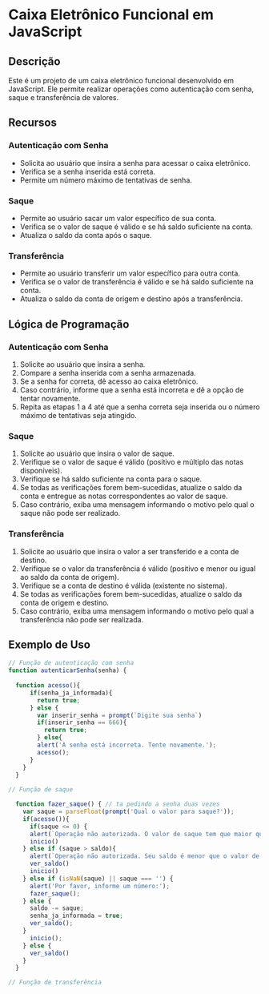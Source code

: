 # Caixa Eletrônico Funcional em JavaScript

## Descrição
Este é um projeto de um caixa eletrônico funcional desenvolvido em JavaScript. Ele permite realizar operações como autenticação com senha, saque e transferência de valores.

## Recursos

### Autenticação com Senha
- Solicita ao usuário que insira a senha para acessar o caixa eletrônico.
- Verifica se a senha inserida está correta.
- Permite um número máximo de tentativas de senha.

### Saque
- Permite ao usuário sacar um valor específico de sua conta.
- Verifica se o valor de saque é válido e se há saldo suficiente na conta.
- Atualiza o saldo da conta após o saque.

### Transferência
- Permite ao usuário transferir um valor específico para outra conta.
- Verifica se o valor de transferência é válido e se há saldo suficiente na conta.
- Atualiza o saldo da conta de origem e destino após a transferência.

## Lógica de Programação

### Autenticação com Senha
1. Solicite ao usuário que insira a senha.
2. Compare a senha inserida com a senha armazenada.
3. Se a senha for correta, dê acesso ao caixa eletrônico.
4. Caso contrário, informe que a senha está incorreta e dê a opção de tentar novamente.
5. Repita as etapas 1 a 4 até que a senha correta seja inserida ou o número máximo de tentativas seja atingido.

### Saque
1. Solicite ao usuário que insira o valor de saque.
2. Verifique se o valor de saque é válido (positivo e múltiplo das notas disponíveis).
3. Verifique se há saldo suficiente na conta para o saque.
4. Se todas as verificações forem bem-sucedidas, atualize o saldo da conta e entregue as notas correspondentes ao valor de saque.
5. Caso contrário, exiba uma mensagem informando o motivo pelo qual o saque não pode ser realizado.

### Transferência
1. Solicite ao usuário que insira o valor a ser transferido e a conta de destino.
2. Verifique se o valor da transferência é válido (positivo e menor ou igual ao saldo da conta de origem).
3. Verifique se a conta de destino é válida (existente no sistema).
4. Se todas as verificações forem bem-sucedidas, atualize o saldo da conta de origem e destino.
5. Caso contrário, exiba uma mensagem informando o motivo pelo qual a transferência não pode ser realizada.

## Exemplo de Uso

```javascript
// Função de autenticação com senha
function autenticarSenha(senha) {
 
  function acesso(){
      if(senha_ja_informada){
        return true;
      } else {
        var inserir_senha = prompt(`Digite sua senha`)
        if(inserir_senha == 666){
          return true;
        } else{
        alert('A senha está incorreta. Tente novamente.');
        acesso();
      }
    }
  }
  
// Função de saque

  function fazer_saque() { // ta pedindo a senha duas vezes
    var saque = parseFloat(prompt('Qual o valor para saque?'));
    if(acesso()){
      if(saque <= 0) {
      alert(`Operação não autorizada. O valor de saque tem que maior que 0.`)
      inicio()
    } else if (saque > saldo){
      alert(`Operação não autorizada. Seu saldo é menor que o valor de saque.`);
      ver_saldo()
      inicio()
    } else if (isNaN(saque) || saque === '') {
      alert('Por favor, informe um número:');
      fazer_saque();
    } else {
      saldo -= saque;
      senha_ja_informada = true;
      ver_saldo();
    }
      inicio();
    } else {
      ver_saldo()
    }
  }

// Função de transferência
  
